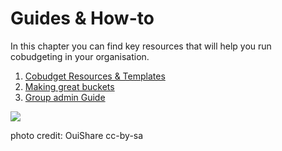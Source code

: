 # Guides & How-to

In this chapter you can find key resources that will help you run cobudgeting in your organisation.

1. [Cobudget Resources & Templates](/learn-how-to-use-cobudget.md)
2. [Making great buckets](/guides-and-how-to/making-great-buckets.md)
3. [Group admin Guide](/group-admin-guide.md)

![](https://c1.staticflickr.com/5/4245/34951588926_e2140305ef_c.jpg)

photo credit: OuiShare cc-by-sa

